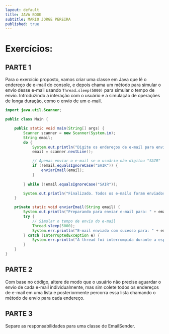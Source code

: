 ```yaml
---
layout: default
title: JAVA BOOK
subtitle: MARIO JORGE PEREIRA
published: true
---
```


# Exercícios:


## PARTE 1

Para o exercício proposto, vamos criar uma classe em Java que lê o endereço de e-mail do console, 
e depois chama um método para simular o envio desse e-mail usando `Thread.sleep(5000)` para simular o tempo de envio. 
Introduzindo a interação com o usuário e a simulação de operações de longa duração, como o envio de um e-mail.

```java
import java.util.Scanner;

public class Main {

    public static void main(String[] args) {
        Scanner scanner = new Scanner(System.in);
        String email;
        do {
            System.out.println("Digite os endereços de e-mail para envio (digite 'SAIR' para finalizar):");
            email = scanner.nextLine();

            // Apenas enviar o e-mail se o usuário não digitou "SAIR"
            if (!email.equalsIgnoreCase("SAIR")) {
                enviarEmail(email);
            }
            
        } while (!email.equalsIgnoreCase("SAIR"));

        System.out.println("Finalizado. Todos os e-mails foram enviados (ou pelo menos tentamos).");
    }

    private static void enviarEmail(String email) {
        System.out.println("Preparando para enviar e-mail para: " + email);
        try {
            // Simular o tempo de envio do e-mail
            Thread.sleep(5000);
            System.err.println("E-mail enviado com sucesso para: " + email);
        } catch (InterruptedException e) {
            System.err.println("A thread foi interrompida durante a espera.");
        }
    }
}


```

## PARTE 2

Com base no código, altere de modo que o usuário não precise aguardar o envio de cada e-mail individualmente, 
mas sim colete todos os endereços de e-mail em uma lista e posteriormente percorra essa lista chamando o método 
de envio para cada endereço.


## PARTE 3
Separe as responsabilidades para uma classe de EmailSender.







